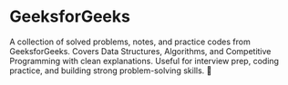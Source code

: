 # GeeksforGeeks
A collection of solved problems, notes, and practice codes from GeeksforGeeks. Covers Data Structures, Algorithms, and Competitive Programming with clean explanations. Useful for interview prep, coding practice, and building strong problem-solving skills. 🚀
